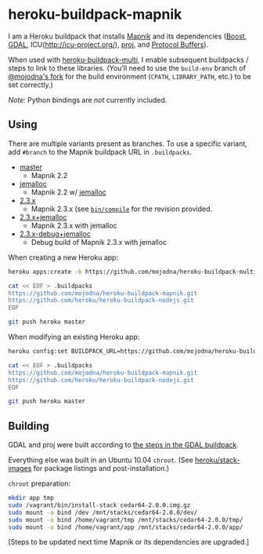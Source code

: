 # heroku-buildpack-mapnik

I am a Heroku buildpack that installs [Mapnik](http://mapnik.org) and its
dependencies ([Boost](http://boost.org/), [GDAL](http://gdal.org/),
ICU(http://icu-project.org/), [proj](https://trac.osgeo.org/proj/), and
[Protocol Buffers](https://code.google.com/p/protobuf/)).

When used with
[heroku-buildpack-multi](https://github.com/ddollar/heroku-buildpack-multi),
I enable subsequent buildpacks / steps to link to these libraries.  (You'll
need to use the `build-env` branch of [@mojodna's
fork](https://github.com/mojodna/heroku-buildpack-multi/tree/build-env) for the
build environment (`CPATH`, `LIBRARY_PATH`, etc.) to be set correctly.)

*Note:* Python bindings are *not* currently included.

## Using

There are multiple variants present as branches. To use a specific variant, add
`#branch` to the Mapnik buildpack URL in `.buildpacks`.

* [master](https://github.com/mojodna/heroku-buildpack-mapnik/tree/master)
  - Mapnik 2.2
* [jemalloc](https://github.com/mojodna/heroku-buildpack-mapnik/tree/jemalloc)
  - Mapnik 2.2 w/ [jemalloc](http:/www.canonware.com/jemalloc/)
* [2.3.x](https://github.com/mojodna/heroku-buildpack-mapnik/tree/2.3.x)
  - Mapnik 2.3.x (see
    [`bin/compile`](https://github.com/mojodna/heroku-buildpack-mapnik/tree/2.3.x/bin/compile)
    for the revision provided.
* [2.3.x+jemalloc](https://github.com/mojodna/heroku-buildpack-mapnik/tree/2.3.x+jemalloc)
  - Mapnik 2.3.x with jemalloc
* [2.3.x-debug+jemalloc](https://github.com/mojodna/heroku-buildpack-mapnik/tree/2.3.x-debug+jemalloc)
  - Debug build of Mapnik 2.3.x with jemalloc

When creating a new Heroku app:

```bash
heroku apps:create -b https://github.com/mojodna/heroku-buildpack-multi.git#build-env

cat << EOF > .buildpacks
https://github.com/mojodna/heroku-buildpack-mapnik.git
https://github.com/heroku/heroku-buildpack-nodejs.git
EOF

git push heroku master
```

When modifying an existing Heroku app:

```bash
heroku config:set BUILDPACK_URL=https://github.com/mojodna/heroku-buildpack-multi.git#build-env

cat << EOF > .buildpacks
https://github.com/mojodna/heroku-buildpack-mapnik.git
https://github.com/heroku/heroku-buildpack-nodejs.git
EOF

git push heroku master
```

## Building

GDAL and proj were built according to [the steps in the GDAL buildpack](https://github.com/mojodna/heroku-buildpack-gdal#building).

Everything else was built in an Ubuntu 10.04 `chroot`. (See
[heroku/stack-images](https://github.com/heroku/stack-images) for package
listings and post-installation.)

`chroot` preparation:

```bash
mkdir app tmp
sudo /vagrant/bin/install-stack cedar64-2.0.0.img.gz
sudo mount -o bind /dev /mnt/stacks/cedar64-2.0.0/dev/
sudo mount -o bind /home/vagrant/tmp /mnt/stacks/cedar64-2.0.0/tmp/
sudo mount -o bind /home/vagrant/app /mnt/stacks/cedar64-2.0.0/app/
```

[Steps to be updated next time Mapnik or its dependencies are upgraded.]
